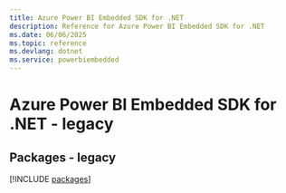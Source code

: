 ```yaml
---
title: Azure Power BI Embedded SDK for .NET
description: Reference for Azure Power BI Embedded SDK for .NET
ms.date: 06/06/2025
ms.topic: reference
ms.devlang: dotnet
ms.service: powerbiembedded
---
```

# Azure Power BI Embedded SDK for .NET - legacy
## Packages - legacy
[!INCLUDE [packages](power-bi-embedded-index.md)]